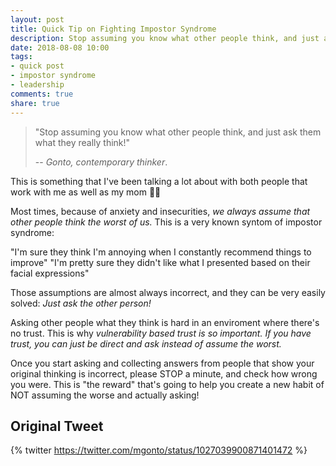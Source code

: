 ```yaml
---
layout: post
title: Quick Tip on Fighting Impostor Syndrome
description: Stop assuming you know what other people think, and just ask them what they really think!
date: 2018-08-08 10:00
tags:
- quick post
- impostor syndrome
- leadership
comments: true
share: true
---
```


> "Stop assuming you know what other people think, and just ask them what they really think!"
> 
> -- <cite>Gonto, contemporary thinker</cite>.

This is something that I've been talking a lot about with both people that work with me as well as my mom 👩‍👦

Most times, because of anxiety and insecurities, *we always assume that other people think the worst of us.* This is a very known syntom of impostor syndrome:

"I'm sure they think I'm annoying when I constantly recommend things to improve"
"I'm pretty sure they didn't like what I presented based on their facial expressions"

Those assumptions are almost always incorrect, and they can be very easily solved: *Just ask the other person!*

Asking other people what they think is hard in an enviroment where there's no trust. This is why *vulnerability based trust is so important. If you have trust, you can just be direct and ask instead of assume the worst.*

Once you start asking and collecting answers from people that show your original thinking is incorrect, please STOP a minute, and check how wrong you were. This is "the reward" that's going to help you create a new habit of NOT assuming the worse and actually asking!

## Original Tweet

{% twitter https://twitter.com/mgonto/status/1027039900871401472 %}



